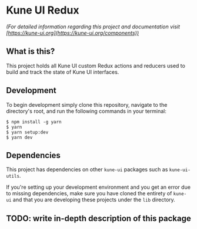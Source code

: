 # Kune UI Redux

*(For detailed information regarding this project and documentation visit [https://kune-ui.org](https://kune-ui.org/components))*

## What is this?

This project holds all Kune UI custom Redux actions and reducers used to build and track the state of Kune UI interfaces.

## Development

To begin development simply clone this repository, navigate to the directory's root, and run the following commands in your terminal:

```
$ npm install -g yarn
$ yarn
$ yarn setup:dev
$ yarn dev
```

## Dependencies

This project has dependencies on other `kune-ui` packages such as `kune-ui-utils`.

If you're setting up your development environment and you get an error due to missing dependencies, make sure you have cloned the entirety of `kune-ui` and that you are developing these projects under the `lib` directory.

## TODO: write in-depth description of this package

